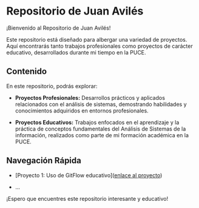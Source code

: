# Repositorio de Juan Avilés 
¡Bienvenido al Repositorio de Juan Avilés!

Este repositorio está diseñado para albergar una variedad de proyectos. Aquí encontrarás tanto trabajos profesionales como proyectos de carácter educativo, desarrollados durante mi tiempo en la PUCE.

## Contenido

En este repositorio, podrás explorar:

- **Proyectos Profesionales:** Desarrollos prácticos y aplicados relacionados con el análisis de sistemas, demostrando habilidades y conocimientos adquiridos en entornos profesionales.

- **Proyectos Educativos:** Trabajos enfocados en el aprendizaje y la práctica de conceptos fundamentales del Análisis de Sistemas de la información, realizados como parte de mi formación académica en la PUCE.

## Navegación Rápida

- [Proyecto 1: Uso de GitFlow educativo]([enlace al proyecto](https://github.com/JuandresPUCE/gitflow))

- ...

¡Espero que encuentres este repositorio interesante y educativo!

<!--
comentarios:
-->
